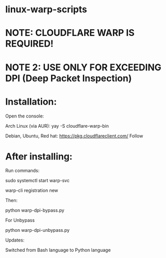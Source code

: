 # linux-warp-scripts
# NOTE: CLOUDFLARE WARP IS REQUIRED!
# NOTE 2: USE ONLY FOR EXCEEDING DPI (Deep Packet Inspection)

# Installation:
Open the console:

Arch Linux (via AUR): yay -S cloudflare-warp-bin

Debian, Ubuntu, Red hat:
https://pkg.cloudflareclient.com/
Follow

# After installing:
Run commands:

sudo systemctl start warp-svc

warp-cli registration new

Then:

python warp-dpi-bypass.py

For Unbypass

python warp-dpi-unbypass.py

Updates:

Switched from Bash language to Python language
